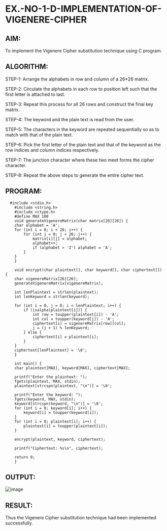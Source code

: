 # EX.-NO-1-D-IMPLEMENTATION-OF-VIGENERE-CIPHER

## AIM:
  To implement the Vigenere Cipher substitution technique using C program.
  
## ALGORITHM:
  STEP-1: Arrange the alphabets in row and column of a 26*26 matrix.
  
  STEP-2: Circulate the alphabets in each row to position left such that the first letter is attached to last.
 
  STEP-3: Repeat this process for all 26 rows and construct the final key matrix.
  
  STEP-4: The keyword and the plain text is read from the user.
  
  STEP-5: The characters in the keyword are repeated sequentially so as to match with that of the plain text.
  
  STEP-6: Pick the first letter of the plain text and that of the keyword as the row  indices and column indices respectively.
  
  STEP-7: The junction character where these two meet forms the cipher character.
  
  STEP-8: Repeat the above steps to generate the entire cipher text.
  
## PROGRAM:
```
  #include <stdio.h>
    #include <string.h>
    #include <ctype.h>
    #define MAX 100
    void generateVigenereMatrix(char matrix[26][26]) {
    char alphabet = 'A';
    for (int i = 0; i < 26; i++) {
        for (int j = 0; j < 26; j++) {
            matrix[i][j] = alphabet;
            alphabet++;
            if (alphabet > 'Z') alphabet = 'A';
        }
    }
    }

    void encrypt(char plaintext[], char keyword[], char ciphertext[]) {
    char vigenereMatrix[26][26];
    generateVigenereMatrix(vigenereMatrix);

    int lenPlaintext = strlen(plaintext);
    int lenKeyword = strlen(keyword);

    for (int i = 0, j = 0; i < lenPlaintext; i++) {
        if (isalpha(plaintext[i])) {
            int row = toupper(plaintext[i]) - 'A';
            int col = toupper(keyword[j]) - 'A';
            ciphertext[i] = vigenereMatrix[row][col];
            j = (j + 1) % lenKeyword;
        } else {
            ciphertext[i] = plaintext[i];  
        }
    }
    ciphertext[lenPlaintext] = '\0';  
    }

    int main() {
    char plaintext[MAX], keyword[MAX], ciphertext[MAX];

    printf("Enter the plaintext: ");
    fgets(plaintext, MAX, stdin);
    plaintext[strcspn(plaintext, "\n")] = '\0';  

    printf("Enter the keyword: ");
    fgets(keyword, MAX, stdin);
    keyword[strcspn(keyword, "\n")] = '\0';  
    for (int i = 0; keyword[i]; i++) {
        keyword[i] = toupper(keyword[i]);
    }
    for (int i = 0; plaintext[i]; i++) {
        plaintext[i] = toupper(plaintext[i]);
    }

    encrypt(plaintext, keyword, ciphertext);

    printf("Ciphertext: %s\n", ciphertext);

    return 0;
    }
```

## OUTPUT:
![image](https://github.com/user-attachments/assets/42f51491-c2b5-4e43-9a71-c3605d68aa06)

## RESULT:
  Thus the Vigenere Cipher substitution technique had been implemented successfully.
